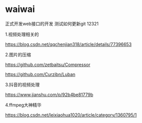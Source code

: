 # waiwai
正式开发web接口的开发
测试如何更新git
12321

1.视频处理相关的

https://blog.csdn.net/qqchenjian318/article/details/77396653

2.图片的压缩

https://github.com/zetbaitsu/Compressor

https://github.com/Curzibn/Luban

3.抖音的视频处理

https://www.jianshu.com/p/92b4be81779b

4.ffmpeg大神精华

https://blog.csdn.net/leixiaohua1020/article/category/1360795/1
